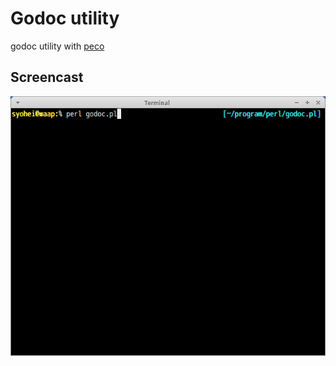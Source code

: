 # Godoc utility

godoc utility with [peco](https://github.com/peco/peco)

## Screencast

![godoc-pl](image/godoc-pl.gif)
